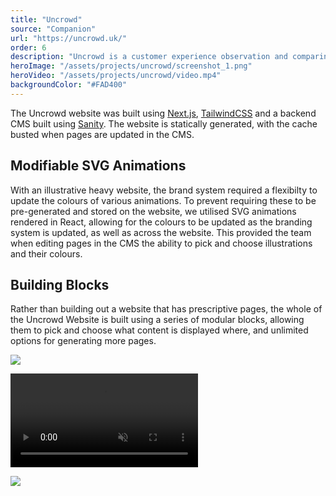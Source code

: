 ```yaml
---
title: "Uncrowd"
source: "Companion"
url: "https://uncrowd.uk/"
order: 6
description: "Uncrowd is a customer experience observation and comparing platform. Companion was commissioned to design and build them a playful website to match their brand, including playful illustrations and animations."
heroImage: "/assets/projects/uncrowd/screenshot_1.png"
heroVideo: "/assets/projects/uncrowd/video.mp4"
backgroundColor: "#FAD400"
---
```


The Uncrowd website was built using [Next.js](https://nextjs.org), [TailwindCSS](https://tailwindcss.com) and a backend CMS built using [Sanity](https://www.sanity.io/). The website is statically generated, with the cache busted when pages are updated in the CMS.

## Modifiable SVG Animations

With an illustrative heavy website, the brand system required a flexibilty to update the colours of various animations. To prevent requiring these to be pre-generated and stored on the website, we utilised SVG animations rendered in React, allowing for the colours to be updated as the branding system is updated, as well as across the website. This provided the team when editing pages in the CMS the ability to pick and choose illustrations and their colours.

## Building Blocks

Rather than building out a website that has prescriptive pages, the whole of the Uncrowd Website is built using a series of modular blocks, allowing them to pick and choose what content is displayed where, and unlimited options for generating more pages.

![](/assets/projects/uncrowd/screenshot_2.png)

<video src="/assets/projects/uncrowd/video2.mp4" autoplay muted loop></video>

![](/assets/projects/uncrowd/screenshot_3.png)
